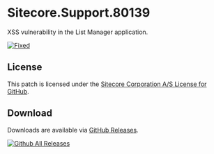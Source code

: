 # Sitecore.Support.80139
XSS vulnerability in the List Manager application.

[![Fixed](https://img.shields.io/badge/fixed-8.2_initial_release-blue.svg)](https://dev.sitecore.net/Downloads/Sitecore%20Experience%20Platform/82/Sitecore%20Experience%20Platform%2082%20Initial%20Release/Release%20Notes)

## License  
This patch is licensed under the [Sitecore Corporation A/S License for GitHub](https://github.com/sitecoresupport/Sitecore.Support.80139/blob/master/LICENSE).  

## Download  
Downloads are available via [GitHub Releases](https://github.com/sitecoresupport/Sitecore.Support.80139/releases).  

[![Github All Releases](https://img.shields.io/github/downloads/SitecoreSupport/Sitecore.Support.80139/total.svg)](https://github.com/SitecoreSupport/Sitecore.Support.80139/releases)
